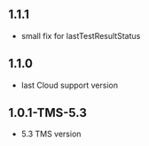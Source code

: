 ## 1.1.1

* small fix for lastTestResultStatus

## 1.1.0

* last Cloud support version

## 1.0.1-TMS-5.3

* 5.3 TMS version
